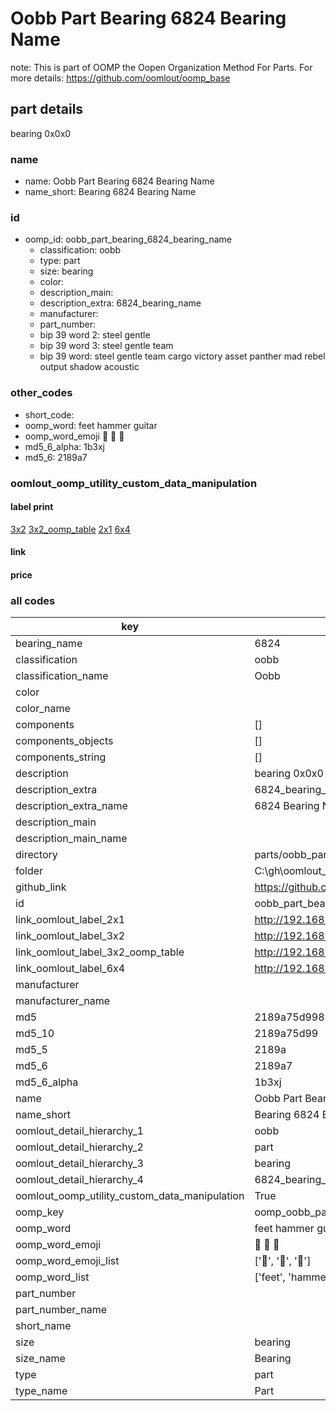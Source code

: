 # Oobb Part Bearing 6824 Bearing Name  

note: This is part of OOMP the Oopen Organization Method For Parts. For more details: https://github.com/oomlout/oomp_base

##  part details
  



bearing 0x0x0



### name
* name: Oobb Part Bearing 6824 Bearing Name
* name_short: Bearing 6824 Bearing Name
### id
* oomp_id: oobb_part_bearing_6824_bearing_name
  * classification: oobb
  * type: part
  * size: bearing
  * color: 
  * description_main: 
  * description_extra: 6824_bearing_name
  * manufacturer: 
  * part_number: 
  * bip 39 word 2: steel gentle
  * bip 39 word 3: steel gentle team
  * bip 39 word: steel gentle team cargo victory asset panther mad rebel output shadow acoustic

### other_codes
* short_code: 
* oomp_word: feet hammer guitar
* oomp_word_emoji :feet: :hammer: :guitar:
* md5_6_alpha: 1b3xj
* md5_6: 2189a7






### oomlout_oomp_utility_custom_data_manipulation
#### label print
[3x2](http://192.168.1.245:1112/?label=oomp%201b3xj)
[3x2_oomp_table](http://192.168.1.108:1112/?label=oomp%201b3xj)
[2x1](http://192.168.1.242:1112/?label=oomp%201b3xj)
[6x4](http://192.168.1.55:1112/?label=oomp%201b3xj)    

#### link

                              

#### price







### all codes 
| key | value |  
| --- | --- |  
| bearing_name | 6824 |  
| classification | oobb |  
| classification_name | Oobb |  
| color |  |  
| color_name |  |  
| components | [] |  
| components_objects | [] |  
| components_string | [] |  
| description | bearing 0x0x0 |  
| description_extra | 6824_bearing_name |  
| description_extra_name | 6824 Bearing Name |  
| description_main |  |  
| description_main_name |  |  
| directory | parts/oobb_part_bearing_6824_bearing_name |  
| folder | C:\gh\oomlout_oobb_version_4_generated_parts\parts\oobb_part_bearing_6824_bearing_name |  
| github_link | https://github.com/oomlout/oomlout_oomp_part_src/tree/main/parts/oobb_part_bearing_6824_bearing_name |  
| id | oobb_part_bearing_6824_bearing_name |  
| link_oomlout_label_2x1 | http://192.168.1.242:1112/?label=oomp%201b3xj |  
| link_oomlout_label_3x2 | http://192.168.1.245:1112/?label=oomp%201b3xj |  
| link_oomlout_label_3x2_oomp_table | http://192.168.1.108:1112/?label=oomp%201b3xj |  
| link_oomlout_label_6x4 | http://192.168.1.55:1112/?label=oomp%201b3xj |  
| manufacturer |  |  
| manufacturer_name |  |  
| md5 | 2189a75d9985b3f836f9d22bbd584ea9 |  
| md5_10 | 2189a75d99 |  
| md5_5 | 2189a |  
| md5_6 | 2189a7 |  
| md5_6_alpha | 1b3xj |  
| name | Oobb Part Bearing 6824 Bearing Name |  
| name_short | Bearing 6824 Bearing Name |  
| oomlout_detail_hierarchy_1 | oobb |  
| oomlout_detail_hierarchy_2 | part |  
| oomlout_detail_hierarchy_3 | bearing |  
| oomlout_detail_hierarchy_4 | 6824_bearing_name |  
| oomlout_oomp_utility_custom_data_manipulation | True |  
| oomp_key | oomp_oobb_part_bearing_6824_bearing_name |  
| oomp_word | feet hammer guitar |  
| oomp_word_emoji | :feet: :hammer: :guitar: |  
| oomp_word_emoji_list | [':feet:', ':hammer:', ':guitar:'] |  
| oomp_word_list | ['feet', 'hammer', 'guitar'] |  
| part_number |  |  
| part_number_name |  |  
| short_name |  |  
| size | bearing |  
| size_name | Bearing |  
| type | part |  
| type_name | Part |  
